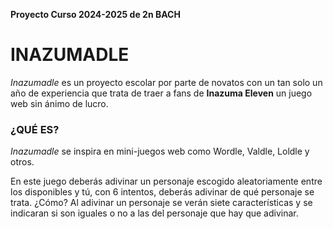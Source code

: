 **Proyecto Curso 2024-2025 de 2n BACH**

# INAZUMADLE
_Inazumadle_ es un proyecto escolar por parte de novatos con un tan solo un año de experiencia que trata de traer a fans de **Inazuma Eleven** un juego web sin ánimo de lucro.

### ¿QUÉ ES?
_Inazumadle_ se inspira en mini-juegos web como Wordle, Valdle, Loldle y otros.

En este juego deberás adivinar un personaje escogido aleatoriamente entre los disponibles y tú, con 6 intentos, deberás adivinar de qué personaje se trata. 
¿Cómo? Al adivinar un personaje se verán siete características y se indicaran si son iguales o no a las del personaje que hay que adivinar.
